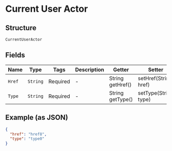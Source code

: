 
# Current User Actor

## Structure

`CurrentUserActor`

## Fields

| Name | Type | Tags | Description | Getter | Setter |
|  --- | --- | --- | --- | --- | --- |
| `Href` | `String` | Required | - | String getHref() | setHref(String href) |
| `Type` | `String` | Required | - | String getType() | setType(String type) |

## Example (as JSON)

```json
{
  "href": "href8",
  "type": "type0"
}
```

